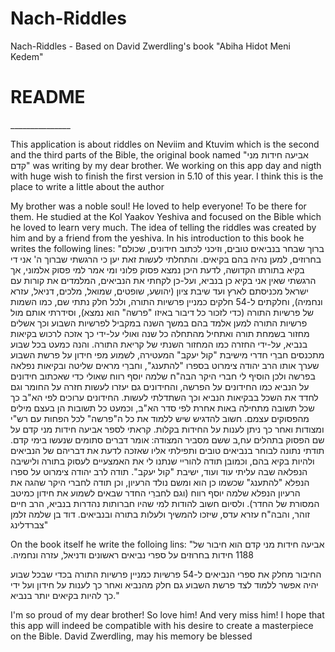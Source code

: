 # Nach-Riddles
Nach-Riddles - Based on David Zwerdling's book "Abiha Hidot Meni Kedem"


<h1>README</h1>
_______________

This application is about riddles on Neviim and Ktuvim which is the second and the third parts of the Bible, the original book named "אביעה חידות מני קדם" was writing by my dear brother. We working on this app day and nigth with huge wish to finish the first version in 5.10 of this year. I think this is the place to write a little about the author


My brother was a noble soul! He loved to help everyone! To be there for them. He studied at the Kol Yaakov Yeshiva and focused on the Bible which he loved to learn very much. The idea of telling the riddles was created by him and by a friend from the yeshiva. In his introduction to this book he writes the following lines: 
"ברוך שבחר בנביאים טובים, וזיכני לכתוב חידונים, שכולם בחרוזים, למען נהיה בהם בקיאים. והתחלתי לעשות זאת יען כי הרגשתי שברוך ה' אני די בקיא בתורתו הקדושה, לדעת היכן נמצא פסוק פלוני ומי אמר למי פסוק אלמוני, אך הרגשתי שאין אני בקיא כן בנביא, ועל-כן לקחתי את הנביאים, המלמדים את קורות עם ישראל מכניסתם לארץ ועד שיבת ציון (יהושע, שופטים, שמואל, מלכים, דניאל, עזרא ונחמיה), וחלקתים ל-54 חלקים כמניין פרשיות התורה, ולכל חלק נתתי שם, כמו השמות של פרשיות התורה (כדי לזכור כל דיבור באיזו "פרשה" הוא נמצא), וסידרתי אותם מול פרשיות התורה למען אלמד בהם במשך השנה במקביל לפרשיות השבוע וכך אשלים מחזור בשמחת תורה ואתחיל מהתחלה כל שנה ואולי על-ידי כך אזכה לרכוש בקיאות בנביא, על-ידי החזרה כמו המחזור השנתי של קריאת התורה. והנה כמעט בכל שבוע מתכנסים חברֵי חדרי מישיבת "קול יעקב" המעטירה, לשמוע מפי חידון על פרשת השבוע שערך אותו הרב יהודה צימרוט בספרו "להתענג", וחברַי מראים שליטה ובקיאות נפלאה בפרשה ולכן הוסיף לי חברי היקר הבה"ח שלמה יוסף רווח שאולי כדי שאכתוב חידונים על הנביא כמו החידונים על הפרשה, והחידונים גם יעזרו לעשות חזרה על החומר וגם לחדד את השכל בבקיאות הנביא וכך השתדלתי לעשות. החידונים ערוכים לפי הא"ב כך שכל תשובה מתחילה באות אחרת לפי סדר הא"ב, וכמעט כל תשובות הן בעצם מילים מהפסוקים עצמם. חשוב להדגיש שיש ללמוד את כל ה"פרשה" לכל הפחות עם רש"י ומצודות ואחר כך ניתן לענות על החידות בקלות. קראתי לספר אביעה חידות מני קדם על שם הפסוק בתהלים עח,ב ששם מסביר המצודה: אומר דברים סתומים שנעשו בימי קדם. תודתי נתונה לבוחר בנביאים טובים ותפילתי אליו שאזכה לדעת את דבריהם של הנביאים ולהיות בקיא בהם, וכמובן תודה להוריי שנתנו לי את האמצעיים לעסוק בתורה ולישיבה הנפלאה שבה עליתי עוד ועוד, ישיבת "קול יעקב". תודה לרב יהודה צימרוט על ספרו הנפלא "להתענג" שכשמו כן הוא ומשם נולד הרעיון, וכן תודה לחברי היקר שהגה את הרעיון הנפלא שלמה יוסף רווח (וגם לחברֵי החדר שבאים לשמוע את חידון כמיטב המסורת של החדר). ולסיום חשוב להודות למי שהיו חברותות נהדרות בנביא, הרב חיים זוהר, והבה"ח עזרא עדס, שיזכו להמשיך ולעלות בתורה ובנביאים. דוד בן שלמה זלמן צברדלינג"


On the book itself he write the folloing lins: 
"‫אביעה חידות מני קדם הוא חיבור של 1188 חידות בחרוזים על ספרי נביאים ראשונים ודניאל, עזרה ונחמיה.

החיבור מחלק את ספרי הנביאים ל-54 פרשיות כמניין פרשיות התורה בכדי שבכל שבוע יהיה אפשר ללמוד לצד פרשת השבוע גם חלק מהנביא ואחר כך לענות על חידון ועל ידי כך להיות בקיאים יותר בנביא.‬‬"



I'm so proud of my dear brother! So love him! And very miss him! I hope that this app will indeed be compatible with his desire to create a masterpiece on the Bible. 
David Zwerdling, may his memory be blessed
